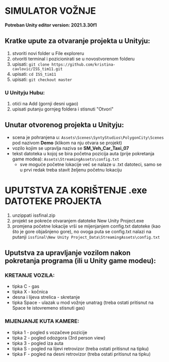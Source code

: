 # SIMULATOR VOŽNJE

**Potreban Unity editor version: 2021.3.30f1**


## Kratke upute za otvaranje projekta u Unityju:
1. stvoriti novi folder u File exploreru
1. otvoriti terminal i pozicionirati se u novostvorenom folderu
1. upisati:
``` git clone https://github.com/kristina-cavlovic/ISS_tim11.git ```
1. upisati: ``` cd ISS_tim11 ```
1. upisati: ``` git checkout master ```


### U Unityju Hubu:
1. otići na Add (gornji desni ugao)
1. upisati putanju gornjeg foldera i stisnuti "Otvori"


## Unutar otvorenog projekta u Unityju:
- scena je pohranjena u: ``` Assets\Scenes\SyntyStudios\PolygonCity\Scenes ``` pod nazivom **Demo** (klikom na nju otvara se projekt)
- vozilo kojim se upravlja naziva se **SM_Veh_Car_Taxi_07**
- tekst datoteka u kojoj se bira početna pozicija auta (prije pokretanja game modea): ``` Assets\StreamingAssets\config.txt ```
    - sve moguće početne lokacije već se nalaze u .txt datoteci, samo se u prvi redak treba stavit željenu početnu lokaciju

# UPUTSTVA ZA KORIŠTENJE .exe DATOTEKE PROJEKTA 
1. unzippati issfinal.zip
1. projekt se pokreće otvaranjem datoteke New Unity Project.exe
1. promjena početne lokacije vrši se mijenjanjem config.txt datoteke (kao što je gore objašnjeno gore), no ovoga puta se config.txt nalazi na putanji ``` issfinal\New Unity Project_Data\StreamingAssets\config.txt ```

## Uputstva za upravljanje vozilom nakon pokretanja programa (ili u Unity game modeu):

### KRETANJE VOZILA:
- tipka C - gas
- tipka X - kočnica
- desna i lijeva strelica - skretanje
- tipka Space - ulazak u mod vožnje unatrag (treba ostati pritisnut na Space te istovremeno stisnuti gas)

### MIJENJANJE KUTA KAMERE:
- tipka 1 - pogled s vozačeve pozicije
- tipka 2 - pogled odozgora (3rd person view)
- tipka 3 - pogled iza auta
- tipka S - pogled na lijevi retrovizor (treba ostati pritisnut na tipku)
- tipka F - pogled na desni retrovizor (treba ostati pritisnut na tipku)




